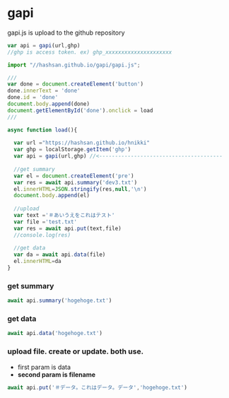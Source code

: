 # gapi
gapi.js is upload to the github repository

```js
var api = gapi(url,ghp)
//ghp is access token. ex) ghp_xxxxxxxxxxxxxxxxxxxxx
```

```js
import "//hashsan.github.io/gapi/gapi.js";

///
var done = document.createElement('button')
done.innerText = 'done'
done.id = 'done'
document.body.append(done)
document.getElementById('done').onclick = load
///

async function load(){
  
  var url ="https://hashsan.github.io/hnikki"
  var ghp = localStorage.getItem('ghp')
  var api = gapi(url,ghp) //<---------------------------------------
  
  //get summary
  var el = document.createElement('pre')
  var res = await api.summary('dev3.txt')
  el.innerHTML=JSON.stringify(res,null,'\n')
  document.body.append(el)
  
  //upload 
  var text ='＃あいうえをこれはテスト'
  var file ='test.txt'
  var res = await api.put(text,file)
  //console.log(res)
  
  //get data
  var da = await api.data(file)
  el.innerHTML=da
}
```

### get summary
```js
await api.summary('hogehoge.txt')
```

### get data
```js
await api.data('hogehoge.txt')
```

### upload file. create or update. both use.
- first param is data
- __second param is filename__
```js
await api.put('＃データ。これはデータ。データ','hogehoge.txt')
```


